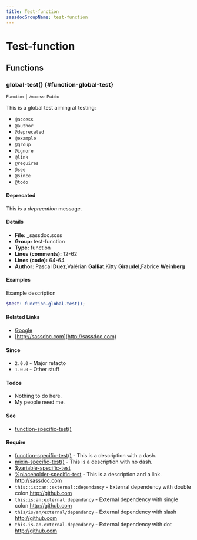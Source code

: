 ```yaml
---
title: Test-function
sassdocGroupName: test-function
---
```



# Test-function





## Functions




###  global-test() {#function-global-test} 

<small>Function&ensp;|&ensp;Access: Public</small>

  

This is a global test aiming at testing:
- `@access`
- `@author`
- `@deprecated`
- `@example`
- `@group`
- `@ignore`
- `@link`
- `@requires`
- `@see`
- `@since`
- `@todo`

    
    

#### Deprecated

This is a *deprecation* message.
    

#### Details

- **File:** _sassdoc.scss
- **Group:** test-function
- **Type:** function
- **Lines (comments):** 12-62
- **Lines (code):** 64-64
- **Author:** Pascal **Duez**,Valérian **Galliat**,Kitty **Giraudel**,Fabrice **Weinberg**
    
    

#### Examples

Example description      


``` scss
$test: function-global-test();
```
  



      

#### Related Links

- [Google](http://google.com)
- [http://sassdoc.com](http://sassdoc.com)

    

#### Since

- `2.0.0` - Major refacto
- `1.0.0` - Other stuff


    

#### Todos

- Nothing to do here.
- My people need me.
    

#### See

- [function-specific-test()](/sass/test/#function-function-specific-test)
  

#### Require

- [function-specific-test()](/sass/test/#function-function-specific-test) - This is a description with a dash.
- [mixin-specific-test()](/sass/test/#mixin-mixin-specific-test) - This is a description with no dash.
- [$variable-specific-test](/sass/test/#variable-variable-specific-test)
- [%placeholder-specific-test](/sass/test/#placeholder-placeholder-specific-test) - This is a description and a link. http://sassdoc.com
- `this::is::an::external::dependancy` - External dependency with double colon http://github.com
- `this:is:an:external:dependancy` - External dependency with single colon http://github.com
- `this/is/an/external/dependancy` - External dependency with slash http://github.com
- `this.is.an.external.dependancy` - External dependency with dot http://github.com
  
  
  
